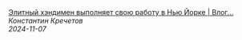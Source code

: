 <!--2024-11-07 10:00:40-->
<div class="yb">
  <a class="nodecor" href="/index.html?rabota/elitnyj_hendimen_vypolnyaet_svoju_rabotu_v_nju_jorke_vlog_emigranta">
    <img class="preview" data-videoid="cB8Wky9sHGg" src="https://i4.ytimg.com/vi/cB8Wky9sHGg/hqdefault.jpg" align="middle" alt="">
  </a>
  <div class="inlbl text">
    <a class="nodecor" href="/index.html?rabota/elitnyj_hendimen_vypolnyaet_svoju_rabotu_v_nju_jorke_vlog_emigranta">Элитный хэндимен выполняет свою работу в Нью Йорке | Влог...</a><br>
    <i class="smaller2">Константин Кречетов</i><br>
    <i class="smaller3">2024-11-07</i>
  </div>
</div>
